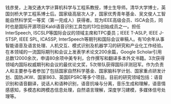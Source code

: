 钱彦旻，上海交通大学计算机科学与工程系教授，博士生导师。清华大学博士，英国剑桥大学工程系博士后。国家级高层次人才，国家优秀青年基金、吴文俊人工智能自然科学奖一等奖（第一完成人）获得者。现为IEEE高级会员、ISCA会员，同时也是国际开源项目Kaldi语音识别工具包的13位创始成员之一。担任InterSpeech, ISCSLP等国际会议的领域主席和TPC委员；IEEE T-ASLP, IEEE J-STSP, IEEE SPL, ICASSP, InterSpeech等期刊和国际会议审稿人。有10余年从事智能语音及语言处理、人机交互、模式识别及机器学习的研究和产业化工作经验。在本领域的一流国际期刊和会议上发表学术论文200余篇，Google Scholar引用总数12000余次，申请80余项中美专利，合作撰写和翻译多本外文书籍。3次获得领域内国际权威期刊和会议的最优论文奖，5次带队获得国际评测冠军。作为负责人和主要参与者参加了包括国家自然科学基金、国家脑科学计划、国家重点研发计划、国防JKW、国家863、英国EPSRC等多个项目。目前的研究领域包括：语音识别和语音翻译，说话人和语种识别，语音抗噪与分离，音乐生成和理解，语音情感感知，多模态和跨模态信息处理，自然语言理解，深度学习建模，多媒体信号处理等。 